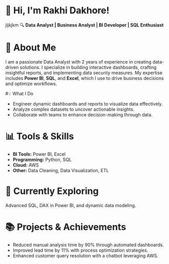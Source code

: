 # 👋 Hi, I'm Rakhi Dakhore! 
jijkjkm
🔍 **Data Analyst | Business Analyst | BI Developer | SQL Enthusiast**  

# 🚀 About Me  
I am a passionate Data Analyst with 2 years of experience in creating data-driven solutions. I specialize in building interactive dashboards, crafting insightful reports, and implementing data security measures. My expertise includes **Power BI**, **SQL**, and **Excel**, which I use to drive business decisions and optimize workflows.  

#💡 What I Do  
- Engineer dynamic dashboards and reports to visualize data effectively.  
- Analyze complex datasets to uncover actionable insights.  
- Collaborate with teams to enhance decision-making through data.  

# 📊 Tools & Skills  
- **BI Tools:** Power BI, Excel  
- **Programming:** Python, SQL  
- **Cloud:** AWS  
- **Other:** Data Cleaning, Data Visualization, ETL  

# 🌱 Currently Exploring  
Advanced SQL, DAX in Power BI, and dynamic data modeling.  

# 📚 Projects & Achievements  
- Reduced manual analysis time by 90% through automated dashboards.  
- Improved lead time by 11% with process optimization strategies.  
- Enhanced customer query resolution with a chatbot leveraging AWS.
